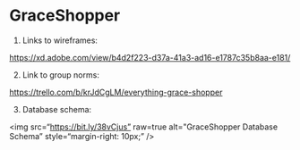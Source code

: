 # GraceShopper

1. Links to wireframes: 

https://xd.adobe.com/view/b4d2f223-d37a-41a3-ad16-e1787c35b8aa-e181/

2. Link to group norms:

https://trello.com/b/krJdCgLM/everything-grace-shopper

3. Database schema:

<img
src=“https://bit.ly/38vCjus”
raw=true
alt="GraceShopper Database Schema”
style=“margin-right: 10px;”
/>

